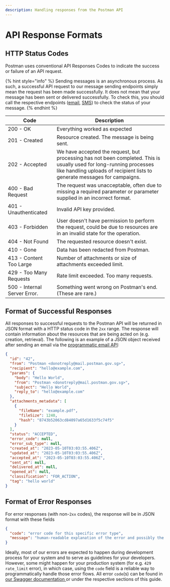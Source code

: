 ```yaml
---
description: Handling responses from the Postman API
---
```


# API Response Formats

## HTTP Status Codes

Postman uses conventional API Responses Codes to indicate the success or failure of an API request.

{% hint style="info" %}
Sending messages is an asynchronous process. As such, a successful API request to our message sending endpoints simply mean the request has been made successfully. It does not mean that your message has been sent or delivered successfully. To check this, you should call the respective endpoints ([email](../programmatic-email-api/get-email-by-id-api.md), [SMS](../programmatic-sms-api.md)) to check the status of your message.
{% endhint %}

| Code                         | Description                                                                                                                                                                                       |
| ---------------------------- | ------------------------------------------------------------------------------------------------------------------------------------------------------------------------------------------------- |
| 200 - OK                     | Everything worked as expected                                                                                                                                                                     |
| 201 - Created                | Resource created. The message is being sent.                                                                                                                                                      |
| 202 - Accepted               | We have accepted the request, but processing has not been completed. This is usually used for long-running processes like handling uploads of recipient lists to generate messages for campaigns. |
| 400 - Bad Request            | The request was unacceptable, often due to missing a required parameter or parameter supplied in an incorrect format.                                                                             |
| 401 - Unauthenticated        | Invalid API key provided.                                                                                                                                                                         |
| 403 - Forbidden              | User doesn't have permission to perform the request, could be due to resources are in an invalid state for the operation.                                                                         |
| 404 - Not Found              | The requested resource doesn't exist.                                                                                                                                                             |
| 410 - Gone                   | Data has been redacted from Postman.                                                                                                                                                              |
| 413 - Content Too Large      | Number of attachments or size of attachments exceeded limit.                                                                                                                                      |
| 429 - Too Many Requests      | Rate limit exceeded. Too many requests.                                                                                                                                                           |
| 500 - Internal Server Error. | Something went wrong on Postman's end. (These are rare.)                                                                                                                                          |

## Format of Successful Responses

All responses to successful requests to the Postman API will be returned in JSON format with a HTTP status code in the `2xx` range. The response will contain information about the resources that are being acted on (e.g. creation, retrieval). The following is an example of a JSON object received after sending an email via the [programmatic email API](../programmatic-email-api/):

```json
{
  "id": "42",
  "from": "Postman <donotreply@mail.postman.gov.sg>",
  "recipient": "hello@example.com",
  "params": {
    "body": "Hello World",
    "from": "Postman <donotreply@mail.postman.gov.sg>",
    "subject": "Hello World",
    "reply_to": "hello@example.com"
  },
  "attachments_metadata": [
    {
      "fileName": "example.pdf",
      "fileSize": 1240,
      "hash": "8743b52063cd84097a65d1633f5c74f5"
    }
  ],
  "status": "ACCEPTED",
  "error_code": null,
  "error_sub_type": null,
  "created_at": "2023-05-10T03:03:55.406Z",
  "updated_at": "2023-05-10T03:03:55.406Z",
  "accepted_at": "2023-05-10T03:03:55.406Z",
  "sent_at": null,
  "delivered_at": null,
  "opened_at": null,
  "classification": "FOR_ACTION",
  "tag": "hello world"
}
```

## Format of Error Responses

For error responses (with non-`2xx` codes),  the response will be in JSON format with these fields

```json
{
  "code": "error code for this specific error type",
  "message": "human-readable explanation of the error and possibly the next step"
}
```

Ideally, most of our errors are expected to happen during development process for your system and to serve as guidelines for your developers. However, some might happen for your production system (for e.g. `429 rate_limit` error), in which case, using the `code` field is a reliable way to programmatically handle those error flows. All error `code`(s) can be found in [our Swagger documentation ](https://api.postman.gov.sg/docs)or under the respective sections of this guide.

